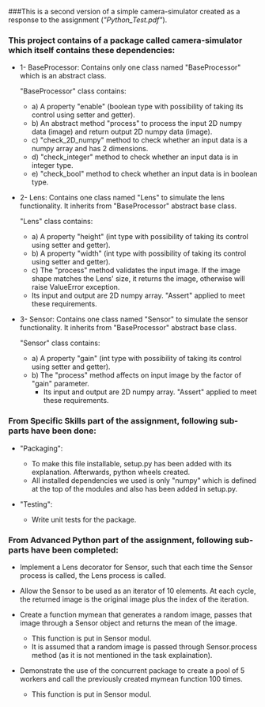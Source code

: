 ###This is a second version of a simple camera-simulator created as a response to the assignment (_"Python_Test.pdf"_).

### This project contains of a package called camera-simulator which itself contains these dependencies:

- 1- BaseProcessor:
  Contains only one class named "BaseProcessor" which is an abstract class.

  "BaseProcessor" class contains:
  - a) A property "enable" (boolean type with possibility of taking its control using setter and getter). 
  - b) An abstract method "process" to process the input 2D numpy data (image) and return
output 2D numpy data (image).
  - c) "check_2D_numpy" method to check whether an input data is a numpy array and has 2 dimensions.
  - d) "check_integer" method to check whether an input data is in integer type.
  - e) "check_bool" method to check whether an input data is in boolean type.
  
- 2- Lens:
  Contains one class named "Lens" to simulate the lens functionality. It inherits from "BaseProcessor" abstract base class.

  "Lens" class contains:
  - a) A property "height" (int type with possibility of taking its control using setter and getter). 
  - b) A property "width" (int type with possibility of taking its control using setter and getter).
  - c) The "process" method validates the input image. If the image shape matches the Lens' size, it returns the image, otherwise will raise ValueError exception. 
  - Its input and output are 2D numpy array. "Assert" applied to meet these requirements.

- 3- Sensor: 
  Contains one class named "Sensor" to simulate the sensor functionality. It inherits from "BaseProcessor" abstract base class.  

  "Sensor" class contains:
  - a) A property "gain" (int type with possibility of taking its control using setter and getter).
  - b) The "process" method affects on input image by the factor of "gain" parameter.
       - Its input and output are 2D numpy array. "Assert" applied to meet these requirements.


### From Specific Skills part of the assignment, following sub-parts have been done:
  - "Packaging":
    - To make this file installable, setup.py has been added with its explanation. Afterwards, python wheels created.
    - All installed dependencies we used is only "numpy" which is defined at the top of the modules and also has been added in setup.py. 

  - "Testing":
    - Write unit tests for the package.


### From Advanced Python part of the assignment, following sub-parts have been completed:
 - Implement a Lens decorator for Sensor, such that each time the Sensor process is called, the Lens process is called.
 - Allow the Sensor to be used as an iterator of 10 elements. At each cycle, the returned image is the original image plus the index of the iteration.
 - Create a function mymean that generates a random image, passes that image through a Sensor object and returns the mean of the image.
   - This function is put in Sensor modul.
   - It is assumed that a random image is passed through Sensor.process method (as it is not mentioned in the task explaination).

 - Demonstrate the use of the concurrent package to create a pool of 5 workers and call the previously created mymean function 100 times.
   - This function is put in Sensor modul.